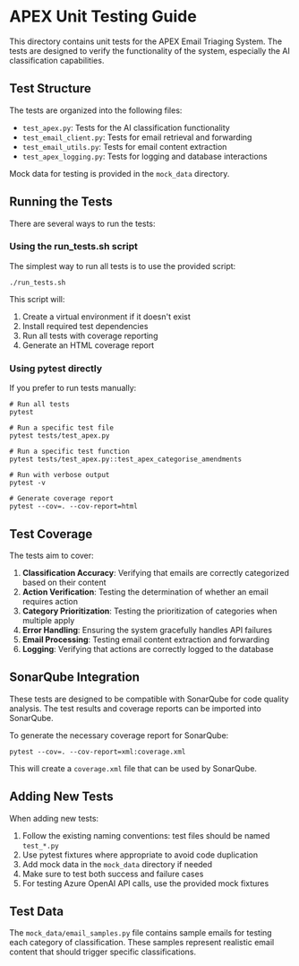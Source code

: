 # APEX Unit Testing Guide

This directory contains unit tests for the APEX Email Triaging System. The tests are designed to verify the functionality of the system, especially the AI classification capabilities.

## Test Structure

The tests are organized into the following files:

- `test_apex.py`: Tests for the AI classification functionality
- `test_email_client.py`: Tests for email retrieval and forwarding
- `test_email_utils.py`: Tests for email content extraction
- `test_apex_logging.py`: Tests for logging and database interactions

Mock data for testing is provided in the `mock_data` directory.

## Running the Tests

There are several ways to run the tests:

### Using the run_tests.sh script

The simplest way to run all tests is to use the provided script:

```
./run_tests.sh
```

This script will:
1. Create a virtual environment if it doesn't exist
2. Install required test dependencies
3. Run all tests with coverage reporting
4. Generate an HTML coverage report

### Using pytest directly

If you prefer to run tests manually:

```
# Run all tests
pytest

# Run a specific test file
pytest tests/test_apex.py

# Run a specific test function
pytest tests/test_apex.py::test_apex_categorise_amendments

# Run with verbose output
pytest -v

# Generate coverage report
pytest --cov=. --cov-report=html
```

## Test Coverage

The tests aim to cover:

1. **Classification Accuracy**: Verifying that emails are correctly categorized based on their content
2. **Action Verification**: Testing the determination of whether an email requires action
3. **Category Prioritization**: Testing the prioritization of categories when multiple apply
4. **Error Handling**: Ensuring the system gracefully handles API failures
5. **Email Processing**: Testing email content extraction and forwarding
6. **Logging**: Verifying that actions are correctly logged to the database

## SonarQube Integration

These tests are designed to be compatible with SonarQube for code quality analysis. The test results and coverage reports can be imported into SonarQube.

To generate the necessary coverage report for SonarQube:

```
pytest --cov=. --cov-report=xml:coverage.xml
```

This will create a `coverage.xml` file that can be used by SonarQube.

## Adding New Tests

When adding new tests:

1. Follow the existing naming conventions: test files should be named `test_*.py`
2. Use pytest fixtures where appropriate to avoid code duplication
3. Add mock data in the `mock_data` directory if needed
4. Make sure to test both success and failure cases
5. For testing Azure OpenAI API calls, use the provided mock fixtures

## Test Data

The `mock_data/email_samples.py` file contains sample emails for testing each category of classification. These samples represent realistic email content that should trigger specific classifications.
